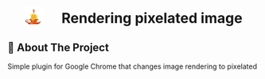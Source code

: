 <h1 align="center">
    <img src="https://raw.githubusercontent.com/SrLaister/RIP/main/imgs/candlestick.png" alt="Logo" width="40" style="padding-right: 30px;vertical-align: sub;">
    Rendering pixelated image
</h1>

## :memo: About The Project

Simple plugin for Google Chrome that changes image rendering to pixelated